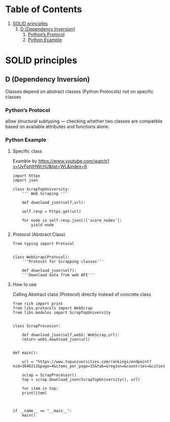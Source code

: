 
# Table of Contents

1.  [SOLID principles](#orgbebdaf2)
    1.  [D (Dependency Inversion)](#org21140f3)
        1.  [Python&rsquo;s Protocol](#org29b8681)
        2.  [Python Example](#org5180b2c)



<a id="orgbebdaf2"></a>

# SOLID principles


<a id="org21140f3"></a>

## D (Dependency Inversion)

Classes depend on abstract classes (Python Protocols) 
not on specific classes


<a id="org29b8681"></a>

### Python&rsquo;s Protocol

allow structural subtyping — checking whether two 
classes are compatible based on available attributes 
and functions alone.


<a id="org5180b2c"></a>

### Python Example

1.  Specific class

    Examble by <https://www.youtube.com/watch?v=UvFphlHWchU&list=WL&index=6>
    
        import httpx
        import json
        
        class ScrapTopUniversity:
            ''' Web Scraping '''
        
            def download_json(self,url):
        
        	self.resp = httpx.get(url)
        
        	for node in self.resp.json()['score_nodes']:
        	    yield node

2.  Protocol (Abstract Class)

        
        from typing import Protocol
        
        
        class WebScrap(Protocol):
            '''Protocol for Scrapping classes'''
        
            def download_json(self):
        	'''Download data from web API'''

3.  How to use

    Calling Abstract class (Protocol) directly 
    instead of concrete class 
    
        from rich import print
        from libs.protocols import WebScrap
        from libs.modules import ScrapTopUniversity
        
        
        class ScrapProcessor:
        
            def download_json(self,webS: WebScrap,url):
        	return webS.download_json(url)
        
        
        def main():
        
            url = "https://www.topuniversities.com/rankings/endpoint?nid=3846212&page=4&items_per_page=15&tab=&region=&countries=&cities=&search=&star=&sort_by=&order_by=&program_type="
        
            scrap = ScrapProcessor()
            top = scrap.download_json(ScrapTopUniversity(), url)
        
            for item in top:
        	print(item)
        
        
        
        if __name__ == "__main__":
            main()

